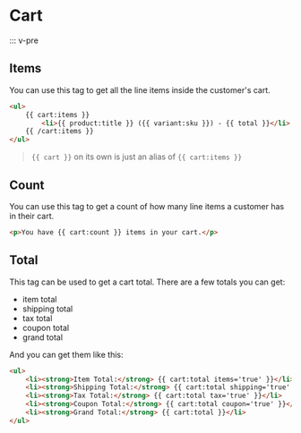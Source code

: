 # Cart

::: v-pre

## Items

You can use this tag to get all the line items inside the customer's cart.

```html
<ul>
    {{ cart:items }}
        <li>{{ product:title }} ({{ variant:sku }}) - {{ total }}</li>
    {{ /cart:items }}
</ul>
```

> `{{ cart }}` on its own is just an alias of `{{ cart:items }}`

## Count

You can use this tag to get a count of how many line items a customer has in their cart.

```html
<p>You have {{ cart:count }} items in your cart.</p>
```

## Total

This tag can be used to get a cart total. There are a few totals you can get:

* item total
* shipping total
* tax total
* coupon total
* grand total

And you can get them like this:

```html
<ul>
    <li><strong>Item Total:</strong> {{ cart:total items='true' }}</li>
    <li><strong>Shipping Total:</strong> {{ cart:total shipping='true' }}</li>
    <li><strong>Tax Total:</strong> {{ cart:total tax='true' }}</li>
    <li><strong>Coupon Total:</strong> {{ cart:total coupon='true' }}</li>
    <li><strong>Grand Total:</strong> {{ cart:total }}</li>
</ul>
```